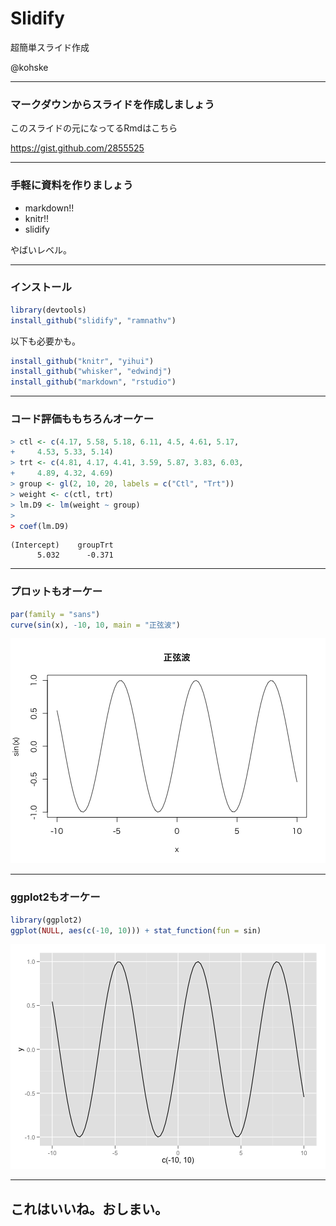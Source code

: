 


# Slidify

超簡単スライド作成

@kohske

---
### マークダウンからスライドを作成しましょう

このスライドの元になってるRmdはこちら

https://gist.github.com/2855525

---
### 手軽に資料を作りましょう

- markdown!!
- knitr!!
- slidify

やばいレベル。

---
### インストール



```r
library(devtools)
install_github("slidify", "ramnathv")
```




以下も必要かも。



```r
install_github("knitr", "yihui")
install_github("whisker", "edwindj")
install_github("markdown", "rstudio")
```




---
### コード評価ももちろんオーケー



```r
> ctl <- c(4.17, 5.58, 5.18, 6.11, 4.5, 4.61, 5.17, 
+     4.53, 5.33, 5.14)
> trt <- c(4.81, 4.17, 4.41, 3.59, 5.87, 3.83, 6.03, 
+     4.89, 4.32, 4.69)
> group <- gl(2, 10, 20, labels = c("Ctl", "Trt"))
> weight <- c(ctl, trt)
> lm.D9 <- lm(weight ~ group)
> 
> coef(lm.D9)
```



```
(Intercept)    groupTrt 
      5.032      -0.371 
```




---
### プロットもオーケー



```r
par(family = "sans")
curve(sin(x), -10, 10, main = "正弦波")
```

![plot of chunk f32](figure/f32.png) 


---
### ggplot2もオーケー



```r
library(ggplot2)
ggplot(NULL, aes(c(-10, 10))) + stat_function(fun = sin)
```

![plot of chunk f33](figure/f33.png) 


---
## これはいいね。おしまい。
